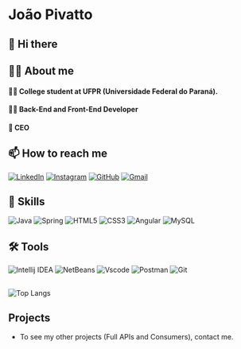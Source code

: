 # João Pivatto

## 👋 Hi there

## 🙋‍♂️ About me
#### 🧑‍🎓 College student at UFPR (Universidade Federal do Paraná). 
#### 👨‍💻 Back-End and Front-End Developer
#### 💼 CEO 

## 📫 How to reach me
[![LinkedIn](https://img.shields.io/badge/LinkedIn-0077B5?style=for-the-badge&logo=linkedin&logoColor=white)](https://www.linkedin.com/in/joaoguilhermepivatto/)
[![Instagram](https://img.shields.io/badge/-Instagram-%23E4405F?style=for-the-badge&logo=instagram&logoColor=white)](https://www.instagram.com/joao_pivatto/)
[![GitHub](https://img.shields.io/badge/GitHub-100000?style=for-the-badge&logo=github&logoColor=white)](https://github.com/joaopivatto)
[![Gmail](https://img.shields.io/badge/Gmail-333333?style=for-the-badge&logo=gmail&logoColor=red)](mailto:jgpivatto@gmail.com)

## 🏅 Skills
![Java](https://img.shields.io/badge/java-%23ED8B00.svg?style=for-the-badge&logo=openjdk&logoColor=white)
![Spring](https://img.shields.io/badge/spring-%236DB33F.svg?style=for-the-badge&logo=spring&logoColor=white)
![HTML5](https://img.shields.io/badge/HTML5-E34F26?style=for-the-badge&logo=html5&logoColor=white)
![CSS3](https://img.shields.io/badge/CSS3-1572B6?style=for-the-badge&logo=css3&logoColor=white)
![Angular](https://img.shields.io/badge/Angular-DD0031?style=for-the-badge&logo=angular&logoColor=white)
![MySQL](https://img.shields.io/badge/MySQL-00000F?style=for-the-badge&logo=mysql&logoColor=white)

## 🛠️ Tools
![Intellij IDEA](https://img.shields.io/badge/IntellijIDEA-000000.svg?style=for-the-badge&logo=IntellijIDEA&logoColor=white)
![NetBeans](https://img.shields.io/badge/NetBeans-ffffff.svg?style=for-the-badge&logo=NetBeans&logoColor=black)
![Vscode](https://img.shields.io/badge/Vscode-007ACC?style=for-the-badge&logo=visual-studio-code&logoColor=white)
![Postman](https://img.shields.io/badge/Postman-FF6C37.svg?style=for-the-badge&logo=Postman&logoColor=white)
![Git](https://img.shields.io/badge/GIT-E44C30?style=for-the-badge&logo=git&logoColor=white)

##
![Top Langs](https://github-readme-stats-git-masterrstaa-rickstaa.vercel.app/api/top-langs/?username=joaopivatto&layout=compact&bg_color=121212&border_color=121212&title_color=c1c1c1&text_color=FFF)


## Projects
- To see my other projects (Full APIs and Consumers), contact me. 
<!--
**joaopivatto/joaopivatto** is a ✨ _special_ ✨ repository because its `README.md` (this file) appears on your GitHub profile.

Here are some ideas to get you started:

- 🔭 I’m currently working on ...
- 🌱 I’m currently learning ...
- 👯 I’m looking to collaborate on ...
- 🤔 I’m looking for help with ...
- 💬 Ask me about ...
- 📫 How to reach me: ...
- 😄 Pronouns: ...
- ⚡ Fun fact: ...
-->

